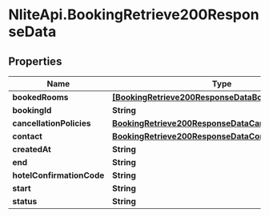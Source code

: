 # NliteApi.BookingRetrieve200ResponseData

## Properties

Name | Type | Description | Notes
------------ | ------------- | ------------- | -------------
**bookedRooms** | [**[BookingRetrieve200ResponseDataBookedRoomsInner]**](BookingRetrieve200ResponseDataBookedRoomsInner.md) |  | [optional] 
**bookingId** | **String** |  | [optional] 
**cancellationPolicies** | [**BookingRetrieve200ResponseDataCancellationPolicies**](BookingRetrieve200ResponseDataCancellationPolicies.md) |  | [optional] 
**contact** | [**BookingRetrieve200ResponseDataContact**](BookingRetrieve200ResponseDataContact.md) |  | [optional] 
**createdAt** | **String** |  | [optional] 
**end** | **String** |  | [optional] 
**hotelConfirmationCode** | **String** |  | [optional] 
**start** | **String** |  | [optional] 
**status** | **String** |  | [optional] 


